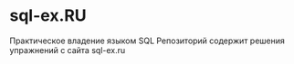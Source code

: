 # sql-ex.RU

Практическое владение языком SQL
Репозиторий содержит решения упражнений с сайта sql-ex.ru
